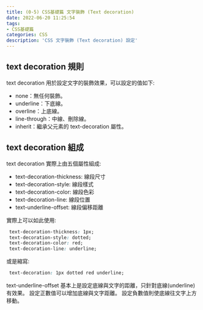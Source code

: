 ```yaml
---
title: (0-5) CSS基礎篇 文字裝飾 (Text decoration)
date: 2022-06-20 11:25:54
tags: 
- CSS基礎篇
categories: CSS
description: 'CSS 文字裝飾 (Text decoration) 設定'
---
```


## text decoration 規則

 text decoration 用於設定文字的裝飾效果，可以設定的值如下:

- none：無任何裝飾。
- underline：下底線。
- overline：上底線。
- line-through：中線、刪除線。
- inherit：繼承父元素的 text-decoration 屬性。

##  text decoration 組成

 text decoration 實際上由五個屬性組成:

 - text-decoration-thickness: 線段尺寸
 - text-decoration-style: 線段樣式
 - text-decoration-color: 線段色彩
 - text-decoration-line: 線段位置
 - text-underline-offset: 線段偏移距離

 實際上可以如此使用:

 ``` css
  text-decoration-thickness: 1px;
  text-decoration-style: dotted;
  text-decoration-color: red;
  text-decoration-line: underline;
 ``` 

 或是縮寫:

 ``` css
  text-decoration: 1px dotted red underline;
 ```

 text-underline-offset 基本上是設定底線與文字的距離，只針對底線(underline)有效果。
 設定正數值可以增加底線與文字距離。
 設定負數值則使底線往文字上方移動。

 

